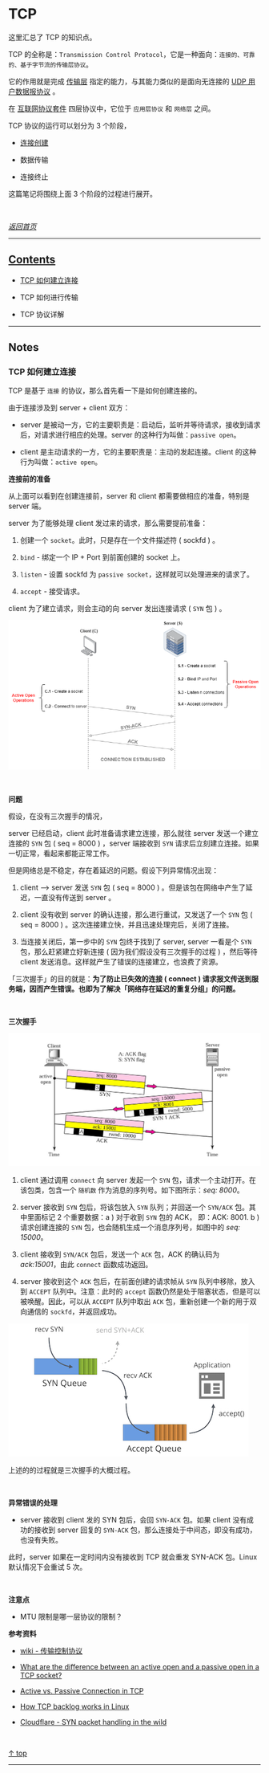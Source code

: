 # TCP

这里汇总了 TCP 的知识点。

TCP 的全称是：`Transmission Control Protocol`，它是一种面向：` 连接的、可靠的、基于字节流的传输层协议 `。

它的作用就是完成 [传输层](https://zh.wikipedia.org/wiki/%E4%BC%A0%E8%BE%93%E5%B1%82) 指定的能力，与其能力类似的是面向无连接的 [UDP 用户数据报协议](https://zh.wikipedia.org/wiki/%E7%94%A8%E6%88%B7%E6%95%B0%E6%8D%AE%E6%8A%A5%E5%8D%8F%E8%AE%AE) 。

在 [互联网协议套件](https://zh.wikipedia.org/wiki/TCP/IP%E5%8D%8F%E8%AE%AE%E6%97%8F) 四层协议中，它位于 ` 应用层协议 ` 和 ` 网络层 ` 之间。

TCP 协议的运行可以划分为 3 个阶段，

-   [连接创建](#tcp-connect)

-   数据传输

-   连接终止

这篇笔记将围绕上面 3 个阶段的过程进行展开。

<br />

 [*返回首页*](https://github.com/xpzouying/learning-notes#contents)

---


## [Contents](contents)

-   <a href="tcp-connect">TCP 如何建立连接</a>

-   TCP 如何进行传输

-   TCP 协议详解

---

## Notes

### <a id="tcp-connect">TCP 如何建立连接</a>

TCP 是基于 ` 连接 ` 的协议，那么首先看一下是如何创建连接的。

由于连接涉及到 server + client 双方：

-   server 是被动一方，它的主要职责是：启动后，监听并等待请求，接收到请求后，对请求进行相应的处理。server 的这种行为叫做：`passive open`。

-   client 是主动请求的一方，它的主要职责是：主动的发起连接。client 的这种行为叫做：`active open`。

**连接前的准备**

从上面可以看到在创建连接前，server 和 client 都需要做相应的准备，特别是 server 端。

server 为了能够处理 client 发过来的请求，那么需要提前准备：

1.  创建一个 `socket`。此时，只是存在一个文件描述符 ( sockfd ) 。

1.  `bind` - 绑定一个 IP + Port 到前面创建的 socket 上。

1.  `listen` - 设置 sockfd 为 `passive socket`，这样就可以处理进来的请求了。

1.  `accept` - 接受请求。

client 为了建立请求，则会主动的向 server 发出连接请求 ( `SYN` 包 ) 。

![active-passive](./assets/ActivePassive.webp)

<br />

**问题**

假设，在没有三次握手的情况，

server 已经启动，client 此时准备请求建立连接，那么就往 server 发送一个建立连接的 `SYN` 包 ( seq = 8000 ) ，server 端接收到 `SYN` 请求后立刻建立连接。如果一切正常，看起来都能正常工作。

但是网络总是不稳定，存在着延迟的问题。假设下列异常情况出现：

1.  client --> server 发送 `SYN` 包 ( seq = 8000 ) 。但是该包在网络中产生了延迟，一直没有传送到 server 。

1.  client 没有收到 server 的确认连接，那么进行重试，又发送了一个 `SYN` 包 ( seq = 8000 ) 。这次连接建立快，并且迅速处理完后，关闭了连接。

1.  当连接关闭后，第一步中的 `SYN` 包终于找到了 server, server 一看是个 `SYN` 包，那么赶紧建立好新连接 ( 因为我们假设没有三次握手的过程 ) ，然后等待 client 发送消息。这样就产生了错误的连接建立，也浪费了资源。

「三次握手」的目的就是：**为了防止已失效的连接 ( connect ) 请求报文传送到服务端，因而产生错误。也即为了解决「网络存在延迟的重复分组」的问题。**

<br />

**三次握手**

![tcp-connect](./assets/tcp_connect.jpeg)

1.  client 通过调用 `connect` 向 server 发起一个 `SYN` 包，请求一个主动打开。在该包类，包含一个 ` 随机数 ` 作为消息的序列号。如下图所示：*seq: 8000*。

1.  server 接收到 `SYN` 包后，将该包放入 `SYN` 队列；并回送一个 `SYN/ACK` 包。其中里面标记 2 个重要数据：a ) 对于收到 `SYN` 包的 ACK， 即：ACK: 8001. b ) 请求创建连接的 `SYN` 包，也会随机生成一个消息序列号，如图中的 *seq: 15000*。

1.  client 接收到 `SYN/ACK` 包后，发送一个 `ACK` 包，ACK 的确认码为 *ack:15001*，由此 `connect` 函数成功返回。

1.  server 接收到这个 `ACK` 包后，在前面创建的请求帧从 `SYN` 队列中移除，放入到 `ACCEPT` 队列中。注意：此时的 `accept` 函数仍然是处于阻塞状态，但是可以被唤醒。因此，可以从 `ACCEPT` 队列中取出 `ACK` 包，重新创建一个新的用于双向通信的 `sockfd`，并返回成功。

![syn-accept-queue](./assets/46323_all-1.jpeg)

上述的的过程就是三次握手的大概过程。


<br />

**异常错误的处理**

-   server 接收到 client 发的 SYN 包后，会回 `SYN-ACK` 包。如果 client 没有成功的接收到 server 回复的 `SYN-ACK` 包，那么连接处于中间态，即没有成功，也没有失败。

此时，server 如果在一定时间内没有接收到 TCP 就会重发 SYN-ACK 包。Linux 默认情况下会重试 5 次。

<br />

**注意点**

-   MTU 限制是哪一层协议的限制？

**参考资料**

-   [wiki - 传输控制协议](https://zh.wikipedia.org/wiki/%E4%BC%A0%E8%BE%93%E6%8E%A7%E5%88%B6%E5%8D%8F%E8%AE%AE)

-   [What are the difference between an active open and a passive open in a TCP socket?](https://stackoverflow.com/questions/29335144/what-are-the-difference-between-an-active-open-and-a-passive-open-in-a-tcp-socke)

-   [Active vs. Passive Connection in TCP](https://www.baeldung.com/cs/tcp-active-vs-passive)

-   [How TCP backlog works in Linux](https://veithen.io/2014/01/01/how-tcp-backlog-works-in-linux.html)

-   [Cloudflare - SYN packet handling in the wild](https://blog.cloudflare.com/syn-packet-handling-in-the-wild/)

<br />

 [↑ top](#contents)

<hr />
